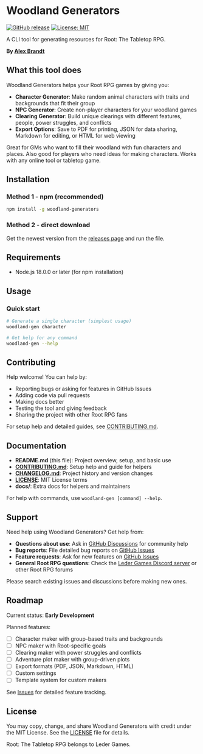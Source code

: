 # Woodland Generators

[![GitHub release](https://img.shields.io/github/release/alunduil/woodland-generators)](https://github.com/alunduil/woodland-generators/releases)
[![License: MIT](https://img.shields.io/badge/License-MIT-yellow.svg)](https://opensource.org/licenses/MIT)

A CLI tool for generating resources for Root: The Tabletop RPG.

**By [Alex Brandt](https://github.com/alunduil)**

## What this tool does

Woodland Generators helps your Root RPG games by giving you:

- **Character Generator**: Make random animal characters with traits and
  backgrounds that fit their group
- **NPC Generator**: Create non-player characters for your woodland games
- **Clearing Generator**: Build unique clearings with different features,
  people, power struggles, and conflicts
- **Export Options**: Save to PDF for printing, JSON for data sharing, Markdown
  for editing, or HTML for web viewing

Great for GMs who want to fill their woodland with fun characters and places.
Also good for players who need ideas for making characters. Works with any
online tool or tabletop game.

## Installation

### Method 1 - npm (recommended)

```bash
npm install -g woodland-generators
```

### Method 2 - direct download

Get the newest version from the
[releases page](https://github.com/alunduil/woodland-generators/releases) and
run the file.

## Requirements

- Node.js 18.0.0 or later (for npm installation)

## Usage

### Quick start

```bash
# Generate a single character (simplest usage)
woodland-gen character

# Get help for any command
woodland-gen --help
```

## Contributing

Help welcome! You can help by:

- Reporting bugs or asking for features in GitHub Issues
- Adding code via pull requests
- Making docs better
- Testing the tool and giving feedback
- Sharing the project with other Root RPG fans

For setup help and detailed guides, see [CONTRIBUTING.md](CONTRIBUTING.md).

## Documentation

- **README.md** (this file): Project overview, setup, and basic use
- **[CONTRIBUTING.md](CONTRIBUTING.md)**: Setup help and guide for helpers
- **[CHANGELOG.md](CHANGELOG.md)**: Project history and version changes
- **[LICENSE](LICENSE)**: MIT License terms
- **docs/**: Extra docs for helpers and maintainers

For help with commands, use `woodland-gen [command] --help`.

## Support

Need help using Woodland Generators? Get help from:

- **Questions about use**: Ask in
  [GitHub Discussions](https://github.com/alunduil/woodland-generators/discussions)
  for community help
- **Bug reports**: File detailed bug reports on
  [GitHub Issues](https://github.com/alunduil/woodland-generators/issues)
- **Feature requests**: Ask for new features on
  [GitHub Issues](https://github.com/alunduil/woodland-generators/issues)
- **General Root RPG questions**: Check the
  [Leder Games Discord server](https://discord.gg/YDkRn9v47v) or other Root RPG
  forums

Please search existing issues and discussions before making new ones.

## Roadmap

Current status: **Early Development**

Planned features:

- [ ] Character maker with group-based traits and backgrounds
- [ ] NPC maker with Root-specific goals
- [ ] Clearing maker with power struggles and conflicts
- [ ] Adventure plot maker with group-driven plots
- [ ] Export formats (PDF, JSON, Markdown, HTML)
- [ ] Custom settings
- [ ] Template system for custom makers

See [Issues](https://github.com/alunduil/woodland-generators/issues) for
detailed feature tracking.

## License

You may copy, change, and share Woodland Generators with credit under the MIT
License. See the [LICENSE](LICENSE) file for details.

Root: The Tabletop RPG belongs to Leder Games.
